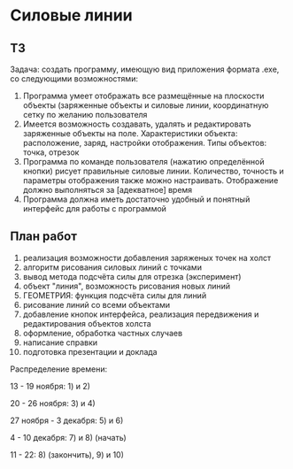 # Силовые линии

## ТЗ
Задача: создать программу, имеющую вид приложения формата .exe, со следующими возможностями:
1) Программа умеет отображать все размещённые на плоскости объекты (заряженные объекты и силовые линии, координатную сетку по желанию пользователя
2) Имеется возможность создавать, удалять и редактировать заряженные объекты на поле. Характеристики объекта: расположение, заряд, настройки отображения. Типы объектов: точка, отрезок
3) Программа по команде пользователя (нажатию определённой кнопки) рисует правильные силовые линии. Количество, точность и параметры отображения также можно настраивать. Отображение должно выполняться за [адекватное] время
3) Программа должна иметь достаточно удобный и понятный  интерфейс для работы с программой

## План работ

1) реализация возможности добавления заряженых точек на холст
2) алгоритм рисования силовых линий с точками
3) вывод метода подсчёта силы для отрезка (эксперимент)
4) объект "линия", возможность рисования новых линий
5) ГЕОМЕТРИЯ: функция подсчёта силы для линий
6) рисование линий со всеми объектами
7) добавление кнопок интерфейса, реализация передвижения и редактирования объектов холста
8) оформление, обработка частных случаев
9) написание справки
10) подготовка презентации и доклада

Распределение времени:

13 - 19 ноября: 1) и 2)

20 - 26 ноября: 3) и 4)

27 ноября - 3 декабря: 5) и 6)

4 - 10 декабря: 7) и 8) (начать)

11 - 22: 8) (закончить), 9) и 10)
